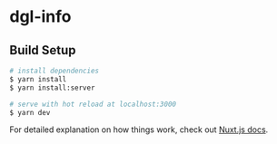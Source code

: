 # dgl-info

## Build Setup

```bash
# install dependencies
$ yarn install
$ yarn install:server

# serve with hot reload at localhost:3000
$ yarn dev
```

For detailed explanation on how things work, check out [Nuxt.js docs](https://nuxtjs.org).
